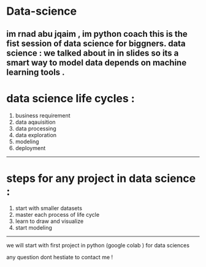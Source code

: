 # Data-science

im rnad abu jqaim , im python coach this is the fist session of data science for biggners. 
data science : we talked about in in slides so its a smart way to model data depends on machine learning tools .
----------------------------
# data science life cycles : 
1. business requirement
2. data aqauisition
3. data processing 
4. data exploration 
5. modeling 
6. deployment

--------------------
# steps for any project in data science : 
1. start with smaller datasets
2. master each process of life cycle
3. learn to draw and visualize 
4. start modeling 

----------------------

we will start with first project in python (google colab ) for data sciences 

any question dont hestiate to contact me ! 




